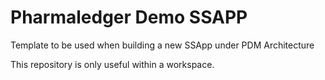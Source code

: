# Pharmaledger Demo SSAPP

Template to be used when building a new SSApp under PDM Architecture

This repository is only useful within a workspace.
